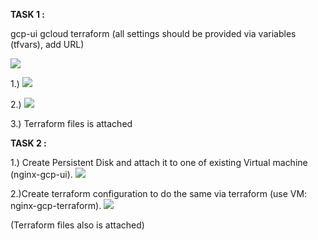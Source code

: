 <b>TASK 1 :</b>

gcp-ui
gcloud 
terraform (all settings should be provided via variables (tfvars), add URL) 

![](https://github.com/MNT-Lab/google-cloud-module/blob/abrytsikava/day2/Git_img/1.png)

1.)
![](https://github.com/MNT-Lab/google-cloud-module/blob/abrytsikava/day2/Git_img/2.png)

2.)
![](https://github.com/MNT-Lab/google-cloud-module/blob/abrytsikava/day2/Git_img/3.png)

3.) Terraform files is attached 

<b>TASK 2 :</b>

1.) Create Persistent Disk and attach it to one of existing Virtual machine (nginx-gcp-ui). 
![](https://github.com/MNT-Lab/google-cloud-module/blob/abrytsikava/day2/Git_img/4.png)

2.)Create terraform configuration to do the same via terraform (use VM: nginx-gcp-terraform). 
![](https://github.com/MNT-Lab/google-cloud-module/blob/abrytsikava/day2/Git_img/5.png)

(Terraform files  also is attached) 
